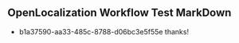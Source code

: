 ## OpenLocalization Workflow Test MarkDown
* b1a37590-aa33-485c-8788-d06bc3e5f55e thanks!

<!--HONumber=Aug16_HO1-->


